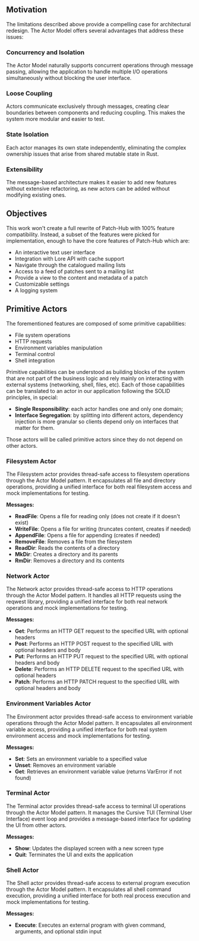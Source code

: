 ## Motivation

The limitations described above provide a compelling case for architectural redesign. The Actor Model offers several advantages that address these issues:

### Concurrency and Isolation

The Actor Model naturally supports concurrent operations through message passing, allowing the application to handle multiple I/O operations simultaneously without blocking the user interface.

### Loose Coupling

Actors communicate exclusively through messages, creating clear boundaries between components and reducing coupling. This makes the system more modular and easier to test.

### State Isolation

Each actor manages its own state independently, eliminating the complex ownership issues that arise from shared mutable state in Rust.

### Extensibility

The message-based architecture makes it easier to add new features without extensive refactoring, as new actors can be added without modifying existing ones.

## Objectives

This work won't create a full rewrite of Patch-Hub with 100% feature compatibility. Instead, a subset of the features were picked for implementation, enough to have the core features of Patch-Hub which are:

- An interactive text user interface
- Integration with Lore API with cache support
- Navigate through the catalogued mailing lists
- Access to a feed of patches sent to a mailing list
- Provide a view to the content and metadata of a patch
- Customizable settings
- A logging system

## Primitive Actors

The forementioned features are composed of some primitive capabilities:

- File system operations
- HTTP requests
- Environment variables manipulation
- Terminal control
- Shell integration

Primitive capabilities can be understood as building blocks of the system that are not part of the business logic and rely mainly on interacting with external systems (networking, shell, files, etc). Each of those capabilities can be translated to an actor in our application following the SOLID principles, in special:

- **Single Responsibility**: each actor handles one and only one domain;
- **Interface Segregation**: by splitting into different actors, dependency injection is more granular so clients depend only on interfaces that matter for them.

Those actors will be called primitive actors since they do not depend on other actors.

### Filesystem Actor

The Filesystem actor provides thread-safe access to filesystem operations through the Actor Model pattern. It encapsulates all file and directory operations, providing a unified interface for both real filesystem access and mock implementations for testing.

**Messages:**

- **ReadFile**: Opens a file for reading only (does not create if it doesn't exist)
- **WriteFile**: Opens a file for writing (truncates content, creates if needed)
- **AppendFile**: Opens a file for appending (creates if needed)
- **RemoveFile**: Removes a file from the filesystem
- **ReadDir**: Reads the contents of a directory
- **MkDir**: Creates a directory and its parents
- **RmDir**: Removes a directory and its contents

### Network Actor

The Network actor provides thread-safe access to HTTP operations through the Actor Model pattern. It handles all HTTP requests using the reqwest library, providing a unified interface for both real network operations and mock implementations for testing.

**Messages:**

- **Get**: Performs an HTTP GET request to the specified URL with optional headers
- **Post**: Performs an HTTP POST request to the specified URL with optional headers and body
- **Put**: Performs an HTTP PUT request to the specified URL with optional headers and body
- **Delete**: Performs an HTTP DELETE request to the specified URL with optional headers
- **Patch**: Performs an HTTP PATCH request to the specified URL with optional headers and body

### Environment Variables Actor

The Environment actor provides thread-safe access to environment variable operations through the Actor Model pattern. It encapsulates all environment variable access, providing a unified interface for both real system environment access and mock implementations for testing.

**Messages:**

- **Set**: Sets an environment variable to a specified value
- **Unset**: Removes an environment variable
- **Get**: Retrieves an environment variable value (returns VarError if not found)

### Terminal Actor

The Terminal actor provides thread-safe access to terminal UI operations through the Actor Model pattern. It manages the Cursive TUI (Terminal User Interface) event loop and provides a message-based interface for updating the UI from other actors.

**Messages:**

- **Show**: Updates the displayed screen with a new screen type
- **Quit**: Terminates the UI and exits the application

### Shell Actor

The Shell actor provides thread-safe access to external program execution through the Actor Model pattern. It encapsulates all shell command execution, providing a unified interface for both real process execution and mock implementations for testing.

**Messages:**

- **Execute**: Executes an external program with given command, arguments, and optional stdin input
